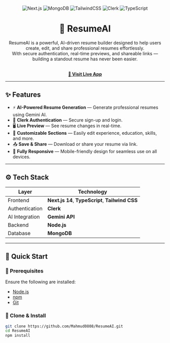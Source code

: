 <div align="center">
  <br />

  <div>
    <img src="https://img.shields.io/badge/-Next.js-black?style=for-the-badge&logo=nextdotjs&logoColor=white&color=393D72" alt="Next.js" />
    <img src="https://img.shields.io/badge/-MongoDB-black?style=for-the-badge&logo=mongodb&logoColor=white&color=1FAD58" alt="MongoDB" />
    <img src="https://img.shields.io/badge/-Tailwind_CSS-black?style=for-the-badge&logo=tailwindcss&logoColor=white&color=3FBFF8" alt="TailwindCSS" />
    <img src="https://img.shields.io/badge/-Clerk-black?style=for-the-badge&logo=clerk&logoColor=white&color=7C3AFF" alt="Clerk" />
    <img src="https://img.shields.io/badge/-TypeScript-black?style=for-the-badge&logo=typescript&logoColor=white&color=387CC8" alt="TypeScript" />
  </div>

  <h1>📄 ResumeAI</h1>

  <p>
    ResumeAI is a powerful, AI-driven resume builder designed to help users create, edit, and share professional resumes effortlessly. <br />
    With secure authentication, real-time previews, and shareable links — building a standout resume has never been easier.
  </p>

  <br />
  <a href="https://resume-ai-app.vercel.app/"><strong>🔗 Visit Live App</strong></a>
</div>

---

## ✨ Features

- ⚡ **AI-Powered Resume Generation** — Generate professional resumes using Gemini AI.
- 🔐 **Clerk Authentication** — Secure sign-up and login.
- 🖥️ **Live Preview** — See resume changes in real-time.
- 🎯 **Customizable Sections** — Easily edit experience, education, skills, and more.
- 📤 **Save & Share** — Download or share your resume via link.
- 📱 **Fully Responsive** — Mobile-friendly design for seamless use on all devices.

---

## ⚙️ Tech Stack

| Layer        | Technology           |
|--------------|----------------------|
| Frontend     | **Next.js 14**, **TypeScript**, **Tailwind CSS** |
| Authentication | **Clerk** |
| AI Integration | **Gemini API** |
| Backend      | **Node.js** |
| Database     | **MongoDB** |

---

## 🚀 Quick Start

### 🧰 Prerequisites

Ensure the following are installed:

- [Node.js](https://nodejs.org/)
- [npm](https://www.npmjs.com/)
- [Git](https://git-scm.com/)

### 🔄 Clone & Install

```bash
git clone https://github.com/Mahmud0808/ResumeAI.git
cd ResumeAI
npm install
